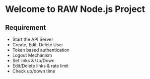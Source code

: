 # Welcome to RAW Node.js Project

## Requirement
- Start the API Server
- Create, Edit, Delete User
- Token based authentication
- Logout Mechanism
- Set links & Up/Down
- Edit/Delete links & rate limit
- Check up/down time